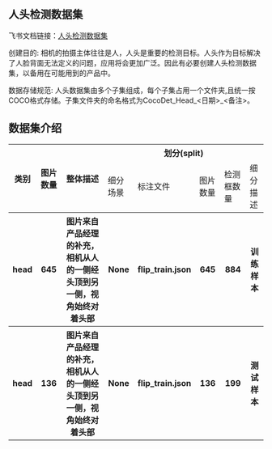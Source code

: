 
## 人头检测数据集
飞书文档链接：[人头检测数据集 ](https://arashivision.feishu.cn/wiki/wikcnRcL7fX8aC58UKWJrW6Idwd)  


创建目的: 相机的拍摄主体往往是人，人头是重要的检测目标。人头作为目标解决了人脸背面无法定义的问题，应用将会更加广泛。因此有必要创建人头检测数据集，以备用在可能用到的产品中。

数据存储规范: 人头数据集由多个子集组成，每个子集占用一个文件夹,且统一按COCO格式存储。子集文件夹的命名格式为CocoDet_Head_<日期>_<备注>。

## 数据集介绍

<table>
    <tr>
        <th rowspan="2"> 类别 </th> 
        <th rowspan="2"> 图片数量 </th> 
        <th rowspan="2"> 整体描述 </th> 
        <th colspan="5"> 划分(split) </th>  
    </tr>
    <tr> 
        <td> 细分场景 </td>
        <td> 标注文件 </td>
        <td> 图片数量 </td>
        <td> 检测框数量 </td>
        <td> 细分描述 </td>
    </tr>
    <tr> 
        <th> head  </th>  
        <th> 645 </th> 
        <th>  图片来自产品经理的补充，相机从人的一侧经头顶到另一侧，视角始终对着头部  </th> 
        <th> None </th> 
        <th> flip_train.json  </th>  
        <th> 645 </th> 
        <th> 884 </th> 
        <th> 训练样本  </th>   
    </tr>
    <tr> 
        <th> head  </th>  
        <th> 136 </th> 
        <th>  图片来自产品经理的补充，相机从人的一侧经头顶到另一侧，视角始终对着头部  </th> 
        <th> None </th> 
        <th> flip_train.json  </th>  
        <th> 136 </th> 
        <th> 199 </th> 
        <th> 测试样本  </th>   
    </tr>
</table>

